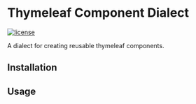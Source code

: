 Thymeleaf Component Dialect
===========================

[![license](https://img.shields.io/github/license/Serbroda/thymeleaf-component-dialect.svg)](https://github.com/Serbroda/thymeleaf-component-dialect/blob/master/LICENSE.txt)

A dialect for creating reusable thymeleaf components.

Installation
------


Usage
-----
